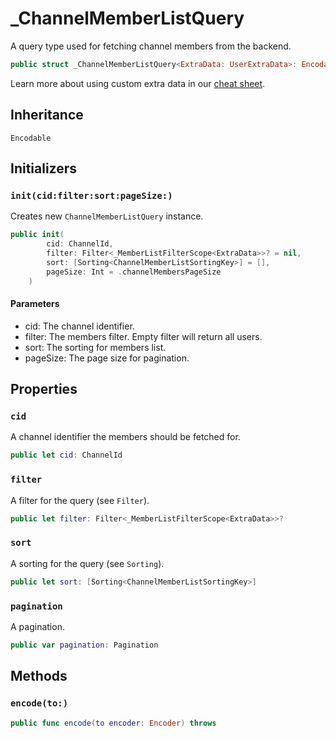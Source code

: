 # \_ChannelMemberListQuery

A query type used for fetching channel members from the backend.

``` swift
public struct _ChannelMemberListQuery<ExtraData: UserExtraData>: Encodable 
```

> 

Learn more about using custom extra data in our [cheat sheet](https://github.com/GetStream/stream-chat-swift/wiki/Cheat-Sheet#working-with-extra-data).

## Inheritance

`Encodable`

## Initializers

### `init(cid:filter:sort:pageSize:)`

Creates new `ChannelMemberListQuery` instance.

``` swift
public init(
        cid: ChannelId,
        filter: Filter<_MemberListFilterScope<ExtraData>>? = nil,
        sort: [Sorting<ChannelMemberListSortingKey>] = [],
        pageSize: Int = .channelMembersPageSize
    ) 
```

#### Parameters

  - cid: The channel identifier.
  - filter: The members filter. Empty filter will return all users.
  - sort: The sorting for members list.
  - pageSize: The page size for pagination.

## Properties

### `cid`

A channel identifier the members should be fetched for.

``` swift
public let cid: ChannelId
```

### `filter`

A filter for the query (see `Filter`).

``` swift
public let filter: Filter<_MemberListFilterScope<ExtraData>>?
```

### `sort`

A sorting for the query (see `Sorting`).

``` swift
public let sort: [Sorting<ChannelMemberListSortingKey>]
```

### `pagination`

A pagination.

``` swift
public var pagination: Pagination
```

## Methods

### `encode(to:)`

``` swift
public func encode(to encoder: Encoder) throws 
```
